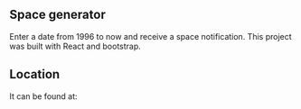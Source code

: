 ## Space generator

Enter a date from 1996 to now and receive a space notification.
This project was built with React and bootstrap.

## Location
It can be found at:
